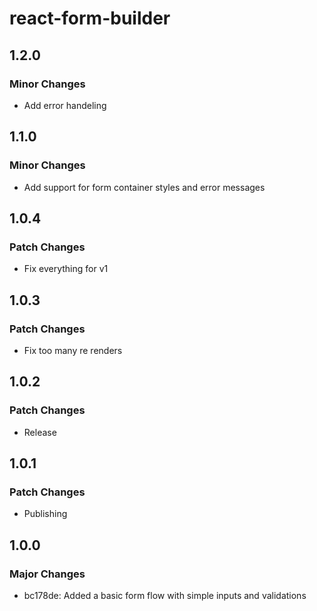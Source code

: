 # react-form-builder

## 1.2.0

### Minor Changes

- Add error handeling

## 1.1.0

### Minor Changes

- Add support for form container styles and error messages

## 1.0.4

### Patch Changes

- Fix everything for v1

## 1.0.3

### Patch Changes

- Fix too many re renders

## 1.0.2

### Patch Changes

- Release

## 1.0.1

### Patch Changes

- Publishing

## 1.0.0

### Major Changes

- bc178de: Added a basic form flow with simple inputs and validations
